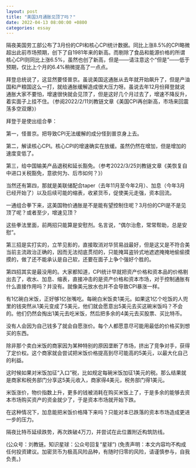 ```yaml
---
layout: post
title: "美国3月通胀见顶了吗？"
date: 2022-04-13 08:00:00 +0800
categories: essay
---
```


隔夜美国劳工部公布了3月份的CPI和核心CPI统计数据。同比上涨8.5%的CPI略微超出此前市场预期，创下了自1981年来的新高。而剔除了食品和能源价格的所谓核心CPI则同比上涨6.5%，虽然也创了新高，但是——请注意这个“但是”——低于预期，仅比上个月的6.4%稍微提高了一点点。

拜登总统说了，这显然要怪普京。虽说美国这通胀从去年就开始飙升了，但是产油国和产粮国这么一打，就给通胀缓解造成很大压力呀。虽说去年12月份拜登就说通胀大家不要怕，增速很快就会见顶了，但是这好几个月过去了，增速不降反升，着实面子上挂不住。（参阅2022/2/11刘教链文章《美国CPI再创新高，市场来回震荡多空双爆》）

拜登于是使出组合拳：

第一，怪普京。把导致CPI无法缓解的成分怪到普京身上去。

第二，解读核心CPI。核心CPI的增速确实在放缓。虽然仍然在增加，但是增加的速度变低了。

第三，给中国输美产品退税和延长豁免。（参考2022/3/25刘教链文章《美恢复自中进口关税豁免，意欲何为、后市如何？》）

当然还有第四，那就是美联储配合taper（去年11月至今年2月）、加息（今年3月已经开始了）以及后续可能的缩表，收紧货币，促使美元走强，资本回流。

一通组合拳下来，这美国物价通胀是不是能有望控制住呢？3月份的CPI是不是见顶了呢？或者至少，增速见顶？

这些拳法里面，前两招只能算是安慰剂。名言说，“偶尔治愈，常常帮助，总是安慰”。

第三招是实打实的，立竿见影的，直接取消对华贸易战最好，但是这又是不符合美当前主流政治正确的，因而无法彻底贯彻的，只能掩耳盗铃式地遮遮掩掩地偷偷摸摸的，做了还不能承认是自己软，还要在面子上争个强好个胜的。

第四招其实是最没用的。大家都知道，CPI统计早就把资产价格和资本品的价格剔出去了，收水、加息、缩表，直接冲击的是资产价格和资本市场，对于控制通胀有什么直接作用吗？并没有。就像美元放水也并不会导致CPI暴涨一样。

有1亿碗白米饭，正好够1亿张嘴吃。每碗白米饭卖1美元。如果这1亿个吃饭的人兜里的钱突然从1美元变成了5美元，他们就会愿意出5美元去买这碗米饭吗？不会的。他们仍然会掏出1美元去吃米饭，然后把多余的4美元去买股票、买比特币。

没有人会因为自己钱多了就会自愿涨价。每个人都愿意尽可能用最低的价格买到想买的东西。

除非那个卖白米饭的商家因为某种特别的原因垄断了市场，挤出了竞争对手，获得了定价权。这个商家就会尝试把米饭价格提高到尽可能高的5美元，以最大化自己的利益。

这时候如果对米饭加征“入口”税，比如规定每碗米饭加征1美元的税。那么结果就是商家和税务部门分享这5美元收入，商家得4美元，税务部门得1美元。

米饭涨价，物价指数上升，更多的钱被消耗在购买米饭上了，于是多余的能够去资本市场购买资产的资金就少了，于是资本市场就开始下跌。

在这种情况下，加息能把米饭价格降下来吗？只能对本已跌落的资本市场造成更进一步的压力。

隔夜比特币延续跌势，再次跌破4万刀，并尝试在此位置附近构筑防线。

(公众号：刘教链。知识星球：公众号回复“星球”)
(免责声明：本文内容均不构成任何投资建议。加密货币为极高风险品种，有随时归零的风险，请谨慎参与，自我负责。)